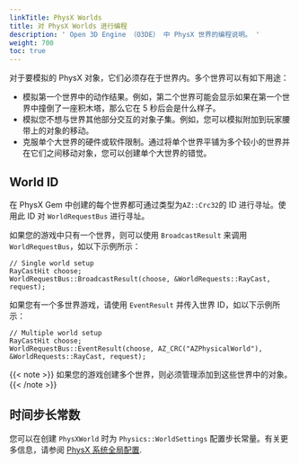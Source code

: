 ```yaml
---
linkTitle: PhysX Worlds
title: 对 PhysX Worlds 进行编程
description: ' Open 3D Engine （O3DE） 中 PhysX 世界的编程说明。 '
weight: 700
toc: true
---
```


对于要模拟的 PhysX 对象，它们必须存在于世界内。多个世界可以有如下用途：
+ 模拟第一个世界中的动作结果。例如，第二个世界可能会显示如果在第一个世界中撞倒了一座积木塔，那么它在 5 秒后会是什么样子。
+ 模拟您不想与世界其他部分交互的对象子集。例如，您可以模拟附加到玩家腰带上的对象的移动。
+ 克服单个大世界的硬件或软件限制。通过将单个世界平铺为多个较小的世界并在它们之间移动对象，您可以创建单个大世界的错觉。

## World ID

在 PhysX Gem 中创建的每个世界都可通过类型为`AZ::Crc32`的 ID 进行寻址。使用此 ID 对 `WorldRequestBus` 进行寻址。

如果您的游戏中只有一个世界，则可以使用 `BroadcastResult` 来调用`WorldRequestBus`，如以下示例所示：

```
// Single world setup
RayCastHit choose;
WorldRequestBus::BroadcastResult(choose, &WorldRequests::RayCast, request);
```

如果您有一个多世界游戏，请使用 `EventResult` 并传入世界 ID，如以下示例所示：

```
// Multiple world setup
RayCastHit choose;
WorldRequestBus::EventResult(choose, AZ_CRC("AZPhysicalWorld"), &WorldRequests::RayCast, request);
```

{{< note >}}
如果您的游戏创建多个世界，则必须管理添加到这些世界中的对象。
{{< /note >}}

## 时间步长常数

您可以在创建 `PhysXWorld` 时为 `Physics::WorldSettings` 配置步长常量。有关更多信息，请参阅 [PhysX 系统全局配置](./configuration-global/#system-configuration).

